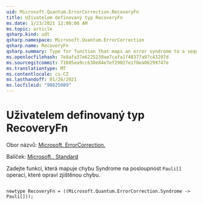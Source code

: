 ```yaml
---
uid: Microsoft.Quantum.ErrorCorrection.RecoveryFn
title: Uživatelem definovaný typ RecoveryFn
ms.date: 1/23/2021 12:00:00 AM
ms.topic: article
qsharp.kind: udt
qsharp.namespace: Microsoft.Quantum.ErrorCorrection
qsharp.name: RecoveryFn
qsharp.summary: Type for function that maps an error syndrome to a sequence of `Pauli[]` operations that correct the detected error.
ms.openlocfilehash: 7e8afa37e6225239ae7cafa1f48377a97c43297d
ms.sourcegitcommit: 71605ea9cc630e84e7ef29027e1f0ea06299747e
ms.translationtype: MT
ms.contentlocale: cs-CZ
ms.lasthandoff: 01/26/2021
ms.locfileid: "98825089"
---
```

# <a name="recoveryfn-user-defined-type"></a>Uživatelem definovaný typ RecoveryFn

Obor názvů: [Microsoft. ErrorCorrection.](xref:Microsoft.Quantum.ErrorCorrection)

Balíček: [Microsoft.. Standard](https://nuget.org/packages/Microsoft.Quantum.Standard)


Zadejte funkci, která mapuje chybu Syndrome na posloupnost `Pauli[]` operací, které opraví zjištěnou chybu.

```qsharp

newtype RecoveryFn = ((Microsoft.Quantum.ErrorCorrection.Syndrome -> Pauli[]));
```

